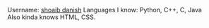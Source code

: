 Username: [shoaib danish](https://github.com/shoaibrehmandanish)
Languages I know: Python, C++, C, Java  
Also kinda knows HTML, CSS.
